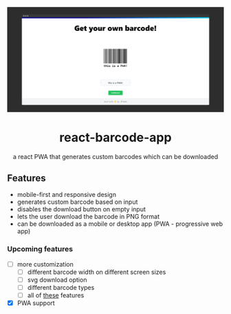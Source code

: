 <div align="center">
  <img src="screenshot.png">
  
  # react-barcode-app
  a react PWA that generates custom barcodes which can be downloaded

</div>

## Features
- mobile-first and responsive design
- generates custom barcode based on input 
- disables the download button on empty input
- lets the user download the barcode in PNG format
- can be downloaded as a mobile or desktop app (PWA - progressive web app)

### Upcoming features
- [ ] more customization
    - [ ] different barcode width on different screen sizes
    - [ ] svg download option
    - [ ] different barcode types
    - [ ] all of [these](https://www.npmjs.com/package/next-barcode#options) features

- [X] PWA support
